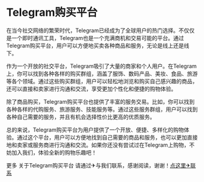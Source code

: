 # Telegram购买平台

在当今社交网络的繁荣时代，Telegram已经成为了全球用户的热门选择。不仅仅是一个即时通讯工具，Telegram也是一个充满商机和交易可能的平台。通过Telegram购买平台，用户可以方便地买卖各种商品和服务，无论是线上还是线下。

作为一个开放的社交平台，Telegram吸引了大量的商家和个人用户。在Telegram上，你可以找到各种各样的购买群组，涵盖了服饰、数码产品、美妆、食品、旅游等各个领域。通过这些购买群组，用户可以轻松地浏览和购买自己感兴趣的商品，还可以直接和卖家进行沟通和交流，享受更加个性化和便捷的购物体验。

除了商品购买，Telegram购买平台也提供了丰富的服务交易。比如，你可以找到各种各样的代购服务、旅游服务、技能服务等。通过这些服务群组，用户可以找到各种自己需要的服务，并且有机会选择性价比更高的优质服务。

总的来说，Telegram购买平台为用户提供了一个开放、便捷、多样化的购物体验。通过这个平台，用户可以方便地找到自己需要的商品和服务，也可以更加直接地和卖家或服务商进行沟通和交流。如果你还没有尝试过在Telegram上购物，不妨加入我们，体验全新的购物乐趣吧！

更多 关于Telegram购买平台 请通过✈与我们联系，感谢阅读，谢谢！[点这里✈联系](https://ads.k02.cc)